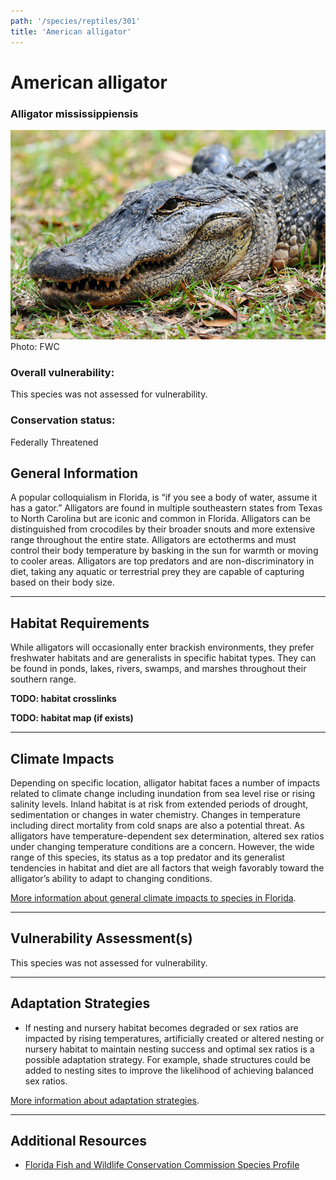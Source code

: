 ```yaml
---
path: '/species/reptiles/301'
title: 'American alligator'
---
```


# American alligator

### Alligator mississippiensis

<div id="TopSection">

<div class="header-photo"><img src="301.jpg" alt="Photo for American alligator"/>
<figcaption>Photo: FWC</figcaption></div>

<div>

### Overall vulnerability:

This species was not assessed for vulnerability.

### Conservation status:

Federally Threatened

</div>
</div>

## General Information

A popular colloquialism in Florida, is “if you see a body of water, assume it has a gator.”  Alligators are found in multiple southeastern states from Texas to North Carolina but are iconic and common in Florida.  Alligators can be distinguished from crocodiles by their broader snouts and more extensive range throughout the entire state.  Alligators are ectotherms and must control their body temperature by basking in the sun for warmth or moving to cooler areas.  Alligators are top predators and are non-discriminatory in diet, taking any aquatic or terrestrial prey they are capable of capturing based on their body size.

<hr />

## Habitat Requirements



While alligators will occasionally enter brackish environments, they prefer freshwater habitats and are generalists in specific habitat types.  They can be found in ponds, lakes, rivers, swamps, and marshes throughout their southern range.

**TODO: habitat crosslinks**

**TODO: habitat map (if exists)**

<hr />

## Climate Impacts

Depending on specific location, alligator habitat faces a number of impacts related to climate change including inundation from sea level rise or rising salinity levels.  Inland habitat is at risk from extended periods of drought, sedimentation or changes in water chemistry.   Changes in temperature including direct mortality from cold snaps are also a potential threat.  As alligators have temperature-dependent sex determination, altered sex ratios under changing temperature conditions are a concern.  However, the wide range of this species, its status as a top predator and its generalist tendencies in habitat and diet are all factors that weigh favorably toward the alligator’s ability to adapt to changing conditions.

[More information about general climate impacts to species in Florida](/impacts/species).



<hr />

## Vulnerability Assessment(s)

This species was not assessed for vulnerability.

<hr />

## Adaptation Strategies

- If nesting and nursery habitat becomes degraded or sex ratios are impacted by rising temperatures, artificially created or altered nesting or nursery habitat to maintain nesting success and optimal sex ratios is a possible adaptation strategy.  For example, shade structures could be added to nesting sites to improve the likelihood of achieving balanced sex ratios.

[More information about adaptation strategies](/strategies).

<hr />


## Additional Resources

- [Florida Fish and Wildlife Conservation Commission Species Profile](https://myfwc.com/wildlifehabitats/profiles/reptiles/alligator/)
